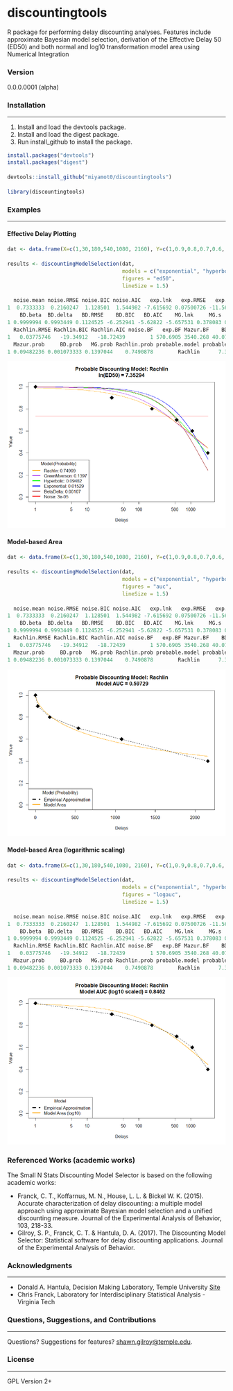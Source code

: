 # discountingtools
R package for performing delay discounting analyses.  Features include approximate Bayesian model selection, derivation of the Effective Delay 50 (ED50) and both normal and log10 transformation model area using Numerical Integration

### Version
0.0.0.0001 (alpha)

### Installation
----------------
1) Install and load the devtools package. 
2) Install and load the digest package. 
3) Run install_github to install the package.

```r
install.packages("devtools")
install.packages("digest")

devtools::install_github("miyamot0/discountingtools")

library(discountingtools)
```

### Examples
-------------------------

#### Effective Delay Plotting

```r
dat <- data.frame(X=c(1,30,180,540,1080, 2160), Y=c(1,0.9,0.8,0.7,0.6, 0.4))

results <- discountingModelSelection(dat, 
                                     models = c("exponential", "hyperbolic", "bd", "mg", "rachlin"), 
                                     figures = "ed50",
                                     lineSize = 1.5)
                                     
  noise.mean noise.RMSE noise.BIC noise.AIC   exp.lnk   exp.RMSE   exp.BIC   exp.AIC Mazur.lnk Mazur.RMSE Mazur.BIC Mazur.AIC
1  0.7333333  0.2160247  1.128501  1.544982 -7.615692 0.07500726 -11.56519 -11.14871 -7.217119 0.05533467 -15.21541 -14.79893
    BD.beta  BD.delta   BD.RMSE    BD.BIC   BD.AIC    MG.lnk     MG.s    MG.RMSE    MG.BIC    MG.AIC Rachlin.lnk Rachlin.s
1 0.9999994 0.9993449 0.1124525 -6.252941 -5.62822 -5.657531 0.378083 0.04995242 -15.99046 -15.36574          -5      0.68
  Rachlin.RMSE Rachlin.BIC Rachlin.AIC noise.BF   exp.BF Mazur.BF    BD.BF    MG.BF Rachlin.BF   noise.prob   exp.prob
1   0.03775746   -19.34912   -18.72439        1 570.6905 3540.268 40.07374 5215.976   27967.79 2.678395e-05 0.01528535
  Mazur.prob     BD.prob   MG.prob Rachlin.prob probable.model probable.ED50 probable.AUC probable.Log10AUC
1 0.09482236 0.001073333 0.1397044    0.7490878        Rachlin      7.352941    0.5972851         0.8461974
```

![Alt text](Figure_ED50.png?raw=true "ED50 Visuals")

#### Model-based Area

```r
dat <- data.frame(X=c(1,30,180,540,1080, 2160), Y=c(1,0.9,0.8,0.7,0.6, 0.4))

results <- discountingModelSelection(dat, 
                                     models = c("exponential", "hyperbolic", "bd", "mg", "rachlin"), 
                                     figures = "auc",
                                     lineSize = 1.5)
                                     
  noise.mean noise.RMSE noise.BIC noise.AIC   exp.lnk   exp.RMSE   exp.BIC   exp.AIC Mazur.lnk Mazur.RMSE Mazur.BIC Mazur.AIC
1  0.7333333  0.2160247  1.128501  1.544982 -7.615692 0.07500726 -11.56519 -11.14871 -7.217119 0.05533467 -15.21541 -14.79893
    BD.beta  BD.delta   BD.RMSE    BD.BIC   BD.AIC    MG.lnk     MG.s    MG.RMSE    MG.BIC    MG.AIC Rachlin.lnk Rachlin.s
1 0.9999994 0.9993449 0.1124525 -6.252941 -5.62822 -5.657531 0.378083 0.04995242 -15.99046 -15.36574          -5      0.68
  Rachlin.RMSE Rachlin.BIC Rachlin.AIC noise.BF   exp.BF Mazur.BF    BD.BF    MG.BF Rachlin.BF   noise.prob   exp.prob
1   0.03775746   -19.34912   -18.72439        1 570.6905 3540.268 40.07374 5215.976   27967.79 2.678395e-05 0.01528535
  Mazur.prob     BD.prob   MG.prob Rachlin.prob probable.model probable.ED50 probable.AUC probable.Log10AUC
1 0.09482236 0.001073333 0.1397044    0.7490878        Rachlin      7.352941    0.5972851         0.8461974
```

![Alt text](Figure_Model_AUC.png?raw=true "Model AUC Visuals")

#### Model-based Area (logarithmic scaling)

```r
dat <- data.frame(X=c(1,30,180,540,1080, 2160), Y=c(1,0.9,0.8,0.7,0.6, 0.4))

results <- discountingModelSelection(dat, 
                                     models = c("exponential", "hyperbolic", "bd", "mg", "rachlin"), 
                                     figures = "logauc",
                                     lineSize = 1.5)

  noise.mean noise.RMSE noise.BIC noise.AIC   exp.lnk   exp.RMSE   exp.BIC   exp.AIC Mazur.lnk Mazur.RMSE Mazur.BIC Mazur.AIC
1  0.7333333  0.2160247  1.128501  1.544982 -7.615692 0.07500726 -11.56519 -11.14871 -7.217119 0.05533467 -15.21541 -14.79893
    BD.beta  BD.delta   BD.RMSE    BD.BIC   BD.AIC    MG.lnk     MG.s    MG.RMSE    MG.BIC    MG.AIC Rachlin.lnk Rachlin.s
1 0.9999994 0.9993449 0.1124525 -6.252941 -5.62822 -5.657531 0.378083 0.04995242 -15.99046 -15.36574          -5      0.68
  Rachlin.RMSE Rachlin.BIC Rachlin.AIC noise.BF   exp.BF Mazur.BF    BD.BF    MG.BF Rachlin.BF   noise.prob   exp.prob
1   0.03775746   -19.34912   -18.72439        1 570.6905 3540.268 40.07374 5215.976   27967.79 2.678395e-05 0.01528535
  Mazur.prob     BD.prob   MG.prob Rachlin.prob probable.model probable.ED50 probable.AUC probable.Log10AUC
1 0.09482236 0.001073333 0.1397044    0.7490878        Rachlin      7.352941    0.5972851         0.8461974

```

![Alt text](Figure_Model_AUC_Log10.png?raw=true "Log10 Model AUC Visuals")

### Referenced Works (academic works)
The Small N Stats Discounting Model Selector is based on the following academic works:
* Franck, C. T., Koffarnus, M. N., House, L. L. & Bickel W. K. (2015). Accurate characterization of delay discounting: a multiple model approach using approximate Bayesian model selection and a unified discounting measure. Journal of the Experimental Analysis of Behavior, 103, 218-33.
* Gilroy, S. P., Franck, C. T. & Hantula, D. A. (2017). The Discounting Model Selector: Statistical software for delay discounting applications. Journal of the Experimental Analysis of Behavior.

### Acknowledgments
-------------------
* Donald A. Hantula, Decision Making Laboratory, Temple University [Site](http://astro.temple.edu/~hantula/)
* Chris Franck, Laboratory for Interdisciplinary Statistical Analysis - Virginia Tech

### Questions, Suggestions, and Contributions
---------------------------------------------

Questions? Suggestions for features? <shawn.gilroy@temple.edu>.

### License
-----------

GPL Version 2+
